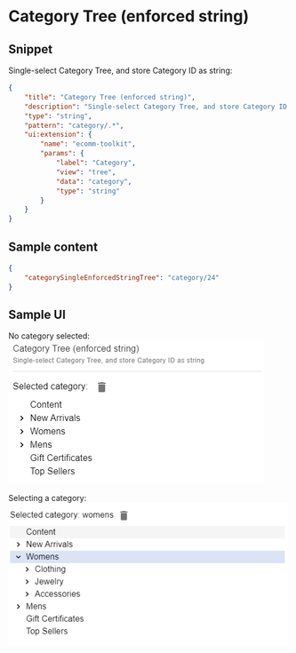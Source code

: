 # Category Tree (enforced string)

## Snippet

Single-select Category Tree, and store Category ID as string:

```json
{
    "title": "Category Tree (enforced string)",
    "description": "Single-select Category Tree, and store Category ID as string",
    "type": "string",
    "pattern": "category/.*",
    "ui:extension": {
        "name": "ecomm-toolkit",
        "params": {
            "label": "Category",
            "view": "tree",
            "data": "category",
            "type": "string"
        }
    }
}
```

## Sample content

```json
{
    "categorySingleEnforcedStringTree": "category/24"
}
```

## Sample UI

No category selected:
![Sample UI](../../media/category-tree-enforced-string.png)

Selecting a category:
![Sample UI](../../media/category-tree-string2.png)
